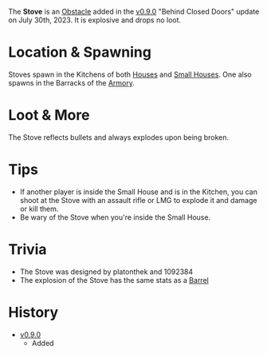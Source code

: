 The **Stove** is an [Obstacle](/obstacles) added in the [v0.9.0](https://github.com/HasangerGames/suroi/releases/tag/v0.9.0) "Behind Closed Doors" update on July 30th, 2023. It is explosive and drops no loot.

# Location & Spawning

Stoves spawn in the Kitchens of both [Houses](/buildings/house) and [Small Houses](/buildings/small_house). One also spawns in the Barracks of the [Armory](/buildings/armory).

# Loot & More

The Stove reflects bullets and always explodes upon being broken.

# Tips

- If another player is inside the Small House and is in the Kitchen, you can shoot at the Stove with an assault rifle or LMG to explode it and damage or kill them.
- Be wary of the Stove when you're inside the Small House.

# Trivia

- The Stove was designed by platonthek and 1092384
- The explosion of the Stove has the same stats as a [Barrel](/obstacles/barrel)

# History

- [v0.9.0](https://github.com/HasangerGames/suroi/releases/tag/v0.9.0)
  - Added
